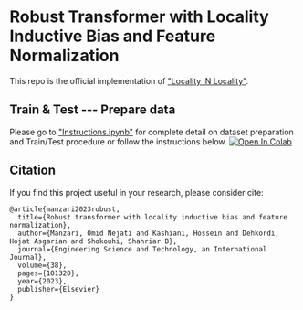 # Robust Transformer with Locality Inductive Bias and Feature Normalization

This repo is the official implementation of ["Locality iN Locality"](https://arxiv.org/abs/2301.11553).

## Train & Test --- Prepare data
Please go to ["Instructions.ipynb"](https://github.com/Omid-Nejati/Locality-iN-Locality/blob/main/Instructions.ipynb) for complete detail on dataset preparation and Train/Test procedure or follow the instructions below. [![Open In Colab](https://colab.research.google.com/assets/colab-badge.svg)](https://colab.research.google.com/drive/1-phpyKQSLdmwISrkVqprtXgEBMP3fFNz?usp=sharing)

## Citation
If you find this project useful in your research, please consider cite:
```
@article{manzari2023robust,
  title={Robust transformer with locality inductive bias and feature normalization},
  author={Manzari, Omid Nejati and Kashiani, Hossein and Dehkordi, Hojat Asgarian and Shokouhi, Shahriar B},
  journal={Engineering Science and Technology, an International Journal},
  volume={38},
  pages={101320},
  year={2023},
  publisher={Elsevier}
}
```
